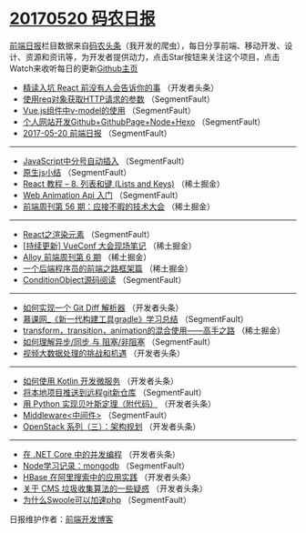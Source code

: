 # [20170520 码农日报](20.md)

[前端日报](https://qdkfweb.cn/c/news)栏目数据来自[码农头条](https://toutiao.qdkfweb.cn/)（我开发的爬虫），每日分享前端、移动开发、设计、资源和资讯等，为开发者提供动力，点击Star按钮来关注这个项目，点击Watch来收听每日的更新[Github主页](https://github.com/kujian/frontendDaily)
* [精读入坑 React 前没有人会告诉你的事](https://toutiao.qdkfweb.cn/38651.html) （开发者头条）
* [使用req对象获取HTTP请求的参数](https://toutiao.qdkfweb.cn/38626.html) （SegmentFault）
* [Vue.js组件中v-model的使用](https://toutiao.qdkfweb.cn/38629.html) （SegmentFault）
* [个人网站开发Github+GithubPage+Node+Hexo](https://toutiao.qdkfweb.cn/38630.html) （SegmentFault）
* [2017-05-20 前端日报](https://toutiao.qdkfweb.cn/38621.html) （SegmentFault）

***
* [JavaScript中分号自动插入](https://toutiao.qdkfweb.cn/38632.html) （SegmentFault）
* [原生js小结](https://toutiao.qdkfweb.cn/38633.html) （SegmentFault）
* [React 教程 &#8211; 8. 列表和键 (Lists and Keys)](https://toutiao.qdkfweb.cn/38607.html) （稀土掘金）
* [Web Animation Api 入门](https://toutiao.qdkfweb.cn/38634.html) （SegmentFault）
* [前端周刊第 56 期：应接不暇的技术大会](https://toutiao.qdkfweb.cn/38608.html) （稀土掘金）

***
* [React之渲染元素](https://toutiao.qdkfweb.cn/38625.html) （SegmentFault）
* [[持续更新] VueConf 大会现场笔记](https://toutiao.qdkfweb.cn/38610.html) （稀土掘金）
* [Alloy 前端周刊第 6 期](https://toutiao.qdkfweb.cn/38611.html) （稀土掘金）
* [一个后端程序员的前端之路框架篇](https://toutiao.qdkfweb.cn/38612.html) （稀土掘金）
* [ConditionObject源码阅读](https://toutiao.qdkfweb.cn/38628.html) （SegmentFault）

***
* [如何实现一个 Git Diff 解析器](https://toutiao.qdkfweb.cn/38639.html) （开发者头条）
* [慕课网_《新一代构建工具gradle》学习总结](https://toutiao.qdkfweb.cn/38635.html) （SegmentFault）
* [transform，transition，animation的混合使用——高手之路](https://toutiao.qdkfweb.cn/38609.html) （稀土掘金）
* [如何理解异步/同步 与 阻塞/非阻塞](https://toutiao.qdkfweb.cn/38618.html) （SegmentFault）
* [视频大数据处理的挑战和机遇](https://toutiao.qdkfweb.cn/38650.html) （开发者头条）

***
* [如何使用 Kotlin 开发微服务](https://toutiao.qdkfweb.cn/38640.html) （开发者头条）
* [将本地项目推送到远程git新仓库](https://toutiao.qdkfweb.cn/38620.html) （SegmentFault）
* [用 Python 实现贝叶斯定理（附代码）](https://toutiao.qdkfweb.cn/38652.html) （开发者头条）
* [Middleware&lt;中间件&gt;](https://toutiao.qdkfweb.cn/38631.html) （SegmentFault）
* [OpenStack 系列（三）：架构规划](https://toutiao.qdkfweb.cn/38653.html) （开发者头条）

***
* [在 .NET Core 中的并发编程](https://toutiao.qdkfweb.cn/38654.html) （开发者头条）
* [Node学习记录：mongodb](https://toutiao.qdkfweb.cn/38627.html) （SegmentFault）
* [HBase 在阿里搜索中的应用实践](https://toutiao.qdkfweb.cn/38638.html) （开发者头条）
* [关于 CMS 垃圾收集算法的一些疑惑](https://toutiao.qdkfweb.cn/38645.html) （开发者头条）
* [为什么Swoole可以加速php](https://toutiao.qdkfweb.cn/38624.html) （SegmentFault）

日报维护作者：[前端开发博客](https://qdkfweb.cn/) 